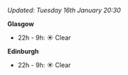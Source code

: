 *Updated: Tuesday 16th January 20:30*

**Glasgow**

* 22h - 9h: :sunny: Clear

**Edinburgh**

* 22h - 9h: :sunny: Clear
